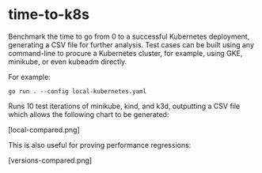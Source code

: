 # time-to-k8s

Benchmark the time to go from 0 to a successful Kubernetes deployment, generating a CSV file for further analysis. Test cases can be built using any command-line to procure a Kubernetes cluster, for example, using GKE, minikube, or even kubeadm directly.

For example:

`go run . --config local-kubernetes.yaml`

Runs 10 test iterations of minikube, kind, and k3d, outputting a CSV file which allows the following chart to be generated:

[local-compared.png]

This is also useful for proving performance regressions:

[versions-compared.png]
